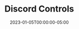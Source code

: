 ---
layout: ext_single
title: Discord Controls
slug: discord-controls
desc: Extensions that allows you and your viewers to control your Discord server straight from SAMMI. 
category: social
date: '2023-01-05T00:00:00-05:00'
permalink: extensions/social/:slug
download_url: https://christinak.itch.io/discord-controls
developer_name: Christina K.
developer_url: https://christinak.itch.io
icon_local: discord_controls.png
screenshots_local: discord_controls_ss.png
version: 1.0
sammi_version: 2022.5.1 and up
platform: Any
overview: |
    Discord Controls is an extension that allows you and your viewers to control your Discord server straight from SAMMI. 

    ##### Features
    - Get **Channels**, **Members** and **Emojis** in your server
    - **Search for members** and retrieve their information
    - Get, Create, Edit and Delete **channel messages** 
    - Get, Create and Delete **messages reactions**
    - Send **Direct Messages** to server members
    - Get, Add and Remove **member roles** 
    - Change member **nicknames**
    - Mute, deafen, move and **timeout members**

setup: |
    1. Make sure you're on the latest version of SAMMI and install the extension. You can follow the [Extension Install Guide](https://sammi.solutions/extensions/install).
    2. Go to the Discord Controls premade deck and edit the **INIT SETTINGS** button: 
        - **Discord Bot Token:** *If you don't see this box, you need to update SAMMI to the latest version*)*
            1. Create a new application at [https://discord.com/developers/applications](https://discord.com/developers/applications)
            2. Under Bot menu, press 'Add Bot' button (rename the application if you get an error)
            4. Still Under Bot menu, press Reset Token and fill out the Discord Bot Token box in SAMMI
            3. Still Under Bot menu, the following intents are required: `SERVER MEMBERS INTENT`, `MESSAGE CONTENT INTENT`                
            5. Under OAUth2 - URL Generator menu, check 'Bot' scope: 
                - The following Bot permissions are required for all extension commands: 
                    `Manage Roles, Manage Nicknames, Moderate Members, Send Messages, Manage Messages 
                    Read Message History, Mute Members, Deafen Members, Move Members`
            6. Click on Copy, paste the URL in your browser and invite the Bot to your Discord server
            7. If you wish to do stuff like adding and removing roles, your Bot's role must be **above** these roles in Discord Server Settings
        - **Default Discord Server ID** - your default Discord server ID that you wish to control with this extension
            1. In your Discord, enable Developer Mode by going to User Settings (cogwheel in the bottom left corner) -> Advanced tab 
            2. Right click on your Server name - Copy ID   
          If you don't fill out server ID in your other DisCon commands, it will assume the default one you set up here.
        - **Amount of members to retrieve** - how many Discord members you want to retrieve to place inside User ID dropdowns in DisCon commands. This is just something to make it easier for you to select a member without having to copy their ID.  
    3. Save the INIT Settings button you just edited. Save the whole deck. Reload your Bridge to initiate the extension. Once initiated, all DisCon commands will have dropdowns for channel, role, emoji and member IDs. If you want to use a different server in your commands than your default one, you will need to manually input these. 

    ##### Available Commands

    **Get Channels**      
    Retrieves an array containing all channels in the server. Each channel is an object. 

    | Box Name | Explanation | 
    |-------|--------|
    Discord Server ID | Your Discord server ID. Leave empty or at `0` to use your default one from INIT Settings button.
    Save Variable | Variable name to save the result into
    {:class='table table-secondary w-auto table-hover text-break'}

    Example payload for a single channel object: 

    ```json
    {
        "position": 1.0,
        "guild_id": "123477614154252318",
        "permission_overwrites": [
            {
                "allow": 0.0,
                "allow_new": "0",
                "deny_new": "1024",
                "id": "123477614154252318",
                "deny": 1024.0,
                "type": "role"
            },
            {
                "allow": 0.0,
                "allow_new": "0",
                "deny_new": "1024",
                "id": "123478636284641351",
                "deny": 1024.0,
                "type": "role"
            }
        ],
        "last_message_id": "1234199175164215347",
        "flags": 0.0,
        "nsfw": 0.0,
        "parent_id": "807277614154252319",
        "rate_limit_per_user": 0.0,
        "id": "936175293419368488",
        "type": 0.0,
        "topic": null,
        "name": "My Test Channel"
    }
    ```

    **Get Members**        
    Retrieves an array of current server members. Each member is an object.

    | Box Name | Explanation | 
    |-------|--------|
    Discord Server ID | Your Discord server ID. Leave empty or at `0` to use your default one from INIT Settings button.
    Maximum Amount | Maximum amount of members to retrieve
    Save Variable | Variable name to save the result into
    {:class='table table-secondary w-auto table-hover text-break'}

    Example payload for a single member object: 

    ```json
    {
        "premium_since": null,
        "roles": [
            "999829629307199528",
            "807278636284641351"
        ],
        "flags": 0.0,
        "pending": 0.0,
        "joined_at": "2021-02-05T15:53:01.711000+00:00",
        "communication_disabled_until": null,
        "is_pending": 0.0,
        "mute": 0.0,
        "user": {
            "avatar_decoration": null,
            "public_flags": 0.0,
            "discriminator": "9031",
            "username": "Christinna",
            "id": "452058585715834890",
            "avatar": "76465f81d94b50023f2d51b63e6e57bd"
        },
        "nick": null,
        "avatar": null,
        "deaf": 0.0
    } 
    ```

    **Get Roles**        
    Retrieves an array of all current server roles. Each role is an object.

    | Box Name | Explanation | 
    |-------|--------|
    Discord Server ID | Your Discord server ID. Leave empty or at `0` to use your default one from INIT Settings button.
    Save Variable | Variable name to save the result into
    {:class='table table-secondary w-auto table-hover text-break'}

    Example payload for a single role object: 
    
    ```json
    {
        "position": 0.0,
        "color": 0.0,
        "managed": 0.0,
        "icon": null,
        "flags": 0.0,
        "unicode_emoji": null,
        "hoist": 0.0,
        "mentionable": 0.0,
        "permissions": 104320577.0,
        "id": "807277614154252318",
        "description": null,
        "permissions_new": "1071698660929",
        "name": "@everyone"
    }
    ```

    **Get Emojis**        
    Retrieves an array of current server emojis. Each emoji is an object.

    | Box Name | Explanation | 
    |-------|--------|
    Discord Server ID | Your Discord server ID. Leave empty or at `0` to use your default one from INIT Settings button.
    Save Variable | Variable name to save the result into
    {:class='table table-secondary w-auto table-hover text-break'}

    Example payload for a single emoji object: 
    ```json
    {
        "managed": 0.0,
        "animated": 0.0,
        "roles": [],
        "url": "https:\/\/cdn.discordapp.com\/emojis\/1000155778554024066.png",
        "available": 1.0,
        "id": "1000155778554024066",
        "require_colons": 1.0,
        "name": "myEmoji"
    }   
    ```    

    **Get User**        
    Retrieves a single user object. 

    | Box Name | Explanation | 
    |-------|--------|
    Discord Server ID | Your Discord server ID. Leave empty or at `0` to use your default one from INIT Settings button.
    User ID | User ID of the user to retrieve. You can select it from the dropdown or input it manually.
    Save Variable | Variable name to save the result into
    {:class='table table-secondary w-auto table-hover text-break'}

    Example payload for the user object:
    
    ```json
    {
        "banner_color": null,
        "banner": null,
        "banner_url": 0.0,
        "avatar_decoration": null,
        "accent_color": null,
        "public_flags": 0.0,
        "discriminator": "9031",
        "username": "Christinna",
        "avatar_url": "https:\/\/cdn.discordapp.com\/avatars\/452058585715834890\/76465f81d94b50023f2d51b63e6e57bd.png",
        "id": "452058585715834890",
        "avatar": "76465f81d94b50023f2d51b63e6e57bd"
    }
    ```   

    **Get Messages**        
    Retrieves an array of channel messages. Each message is an object.\
    Your Discord Bot must have `READ_MESSAGE_HISTORY` permission.

    | Box Name | Explanation | 
    |-------|--------|
    Discord Server ID | Your Discord server ID. Leave empty or at `0` to use your default one from INIT Settings button.
    Channel ID | Channel ID to retrieve the messages from. You can select it from the dropdown or input it manually.
    Maximum Amount | Maximum amount of messages to retrieve (default is 50 if left empty)
    Save Variable | Variable name to save the result into
    {:class='table table-secondary w-auto table-hover text-break'}

    Example payload for a single message object: 
    
    ```json
    {
        "components": [],
        "tts": 0.0,
        "pinned": 0.0,
        "attachments": [],
        "embeds": [],
        "mention_roles": [],
        "author": {
            "avatar_decoration": null,
            "public_flags": 0.0,
            "discriminator": "9031",
            "username": "Christinna",
            "id": "452058585715834890",
            "avatar": "76465f81d94b50023f2d51b63e6e57bd"
        },
        "edited_timestamp": null,
        "flags": 0.0,
        "channel_id": "807277614154252321",
        "content": "Hello world!",
        "mentions": [],
        "id": "1040363939843801128",
        "timestamp": "2022-11-10T20:34:52.286000+00:00",
        "type": 0.0,
        "mention_everyone": 0.0
    }
    ```

    **Create Message**        
    Creates a new message and returns a message object. 
    Your Discord Bot must have `SEND_MESSAGES` permission.

    | Box Name | Explanation | 
    |-------|--------|
    Discord Server ID | Your Discord server ID. Leave empty or at `0` to use your default one from INIT Settings button.
    Channel ID | Channel ID to create the message in. You can select it from the dropdown or input it manually.
    Content | Message Text 
    Embed Object (optional) | Message Embed JSON, you can build it at [https://glitchii.github.io/embedbuilder/](https://glitchii.github.io/embedbuilder/)
    Save Variable | Variable name to save the result into
    {:class='table table-secondary w-auto table-hover text-break'}

    Example payload for a single message object: 
    
    ```json
    {
        "components": [],
        "tts": 0.0,
        "pinned": 0.0,
        "attachments": [],
        "embeds": [],
        "mention_roles": [],
        "author": {
            "avatar_decoration": null,
            "public_flags": 0.0,
            "discriminator": "2706",
            "username": "LBTwitch",
            "id": "815902341671813150",
            "avatar": null,
            "bot": 1.0
        },
        "edited_timestamp": null,
        "flags": 0.0,
        "channel_id": "807277614154252321",
        "content": "Hello world!",
        "referenced_message": null,
        "mentions": [],
        "id": "1040364294417686638",
        "timestamp": "2022-11-10T20:36:16.823000+00:00",
        "type": 0.0,
        "mention_everyone": 0.0
    }
    ```    

    **Edit Mesage**        
    Edits a previously sent message. Must have been sent by the same Discord bot. Returns a message object. 

    | Box Name | Explanation | 
    |-------|--------|
    Discord Server ID | Your Discord server ID. Leave empty or at `0` to use your default one from INIT Settings button.
    Channel ID | Channel ID to edit the message in. You can select it from the dropdown or input it manually.
    Message ID | Message ID to edit. Can be retrieved when you use Create Message command.
    Content | New Message Text 
    Embed Object (optional) | New Message Embed, you can build it at [https://autocode.com/tools/discord/embed-builder/](https://autocode.com/tools/discord/embed-builder/)
    Save Variable | Variable name to save the result into
    {:class='table table-secondary w-auto table-hover text-break'}

    Example payload for a single message object: 
    ```json
    {
        "components": [],
        "tts": 0.0,
        "pinned": 0.0,
        "attachments": [],
        "embeds": [],
        "mention_roles": [],
        "author": {
            "avatar_decoration": null,
            "public_flags": 0.0,
            "discriminator": "2706",
            "username": "LBTwitch",
            "id": "815902341671813150",
            "avatar": null,
            "bot": 1.0
        },
        "edited_timestamp": null,
        "flags": 0.0,
        "channel_id": "807277614154252321",
        "content": "Hello world!",
        "referenced_message": null,
        "mentions": [],
        "id": "1040364294417686638",
        "timestamp": "2022-11-10T20:36:16.823000+00:00",
        "type": 0.0,
        "mention_everyone": 0.0
    }
    ```  
    
    **Delete Message**        
    Deletes a single message.    
    Your Discord Bot must have `MANAGE_MESSAGES` permission. 

    | Box Name | Explanation | 
    |-------|--------|
    Discord Server ID | Your Discord server ID. Leave empty or at `0` to use your default one from INIT Settings button.
    Channel ID  | Channel ID to delete the message in. You can select it from the dropdown or input it manually.
    Save Variable | Variable name to save the result into
    {:class='table table-secondary w-auto table-hover text-break'}


    **Send DM**        
    Sends a new DM message.    
    Your Discord Bot must have `SEND_MESSAGES` permission.

    There are two steps required to send a DM: 
    1. Use Discon Create DM command and retrieve the DM channel ID from the Save Variable response object.
    2. Use DisCon Create Message command using the DM channel ID you retrieved from step 1.

    | Box Name | Explanation | 
    |-------|--------|
    Discord Server ID | Your Discord server ID. Leave empty or at `0` to use your default one from INIT Settings button.
    User ID | User ID to start the DM with. Can be retrieved via Get Members, Search Member command or selected from dropdown.
    Save Variable | Variable name to save the result into
    {:class='table table-secondary w-auto table-hover text-break'}

    
    ```json
    ```    

    **Get Reactions**        
    Retrieves an array of users who reacted to the specified message with the specified emoji. Each user is an object.

    | Box Name | Explanation | 
    |-------|--------|
    Discord Server ID | Your Discord server ID. Leave empty or at `0` to use your default one from INIT Settings button.
    Save Variable | Variable name to save the result into
    Channel ID | Channel ID where the message resides. You can select it from the dropdown or input it manually.
    Message ID | Message ID to find the reactions (can be retrieved with Get Messages or Create Message command)
    Emoji | Emoji reaction to look for <br/>- For a custom emoji you can select it from the dropdown <br/>- For a regular Discord emoji, just copy paste the emoji (not the code, the emoji itself) <br/>- for example a Thumbs Up emojis would be: 👍 <br/>- for example a Blue Heart emoji would be: 💙 <br/>- SAMMI will display emojis as small rectangle symbols, however it will correctly send them to Discord 
    {:class='table table-secondary w-auto table-hover text-break'}

    
    Example payload for a single user object:
    ```json
    {
        "avatar_decoration": null,
        "public_flags": 0.0,
        "discriminator": "9031",
        "username": "Christinna",
        "id": "452058585715834890",
        "avatar": "76465f81d94b50023f2d51b63e6e57bd"
    }
    ```  
    
    **Create Reaction**        
    Creates a reaction to the specified message with the specified emoji.    
    Your Discord Bot must have `READ_MESSAGE_HISTORY`, `ADD_REACTIONS` permissions.

    | Box Name | Explanation | 
    |-------|--------|
    Discord Server ID | Your Discord server ID. Leave empty or at `0` to use your default one from INIT Settings button.
    Channel ID | Channel ID where the message resides. You can select it from the dropdown or input it manually.
    Message ID | Message ID to react to (can be retrieved with Get Messages or Create Message command)
    Emoji | Emoji to react with <br/>- For a custom emoji you can select it from the dropdown <br/>- For a regular Discord emoji, just copy paste the emoji (not the code, the emoji itself) <br/>- for example a Thumbs Up emojis would be: 👍 <br/>- for example a Blue Heart emoji would be: 💙 <br/>- SAMMI will display emojis as small rectangle symbols, however it will correctly send them to Discord 
    {:class='table table-secondary w-auto table-hover text-break'}

    **Delete Reaction**        
    Deletes your own Discord bot's reaction to the specified message with the specified emoji.

    | Box Name | Explanation | 
    |-------|--------|
    Discord Server ID | Your Discord server ID. Leave empty or at `0` to use your default one from INIT Settings button.
    Channel ID | Channel ID where the message resides. You can select it from the dropdown or input it manually.
    Message ID | Message ID to delete the reaction of (can be retrieved with Get Messages or Create Message command)
    Emoji | Emoji reaction to delete <br/>- For a custom emoji you can select it from the dropdown <br/>- For a regular Discord emoji, just copy paste the emoji (not the code, the emoji itself) <br/>- for example a Thumbs Up emojis would be: 👍 <br/>- for example a Blue Heart emoji would be: 💙 <br/>- SAMMI will display emojis as small rectangle symbols, however it will correctly send them to Discord 
    {:class='table table-secondary w-auto table-hover text-break'}
 

    **Add Role**        
    Adds a specific role to the specified user.  
    Your Discord Bot must have `MANAGE_ROLES` permissions and its own role must be ABOVE the role you're adding in Server Settings.

    | Box Name | Explanation | 
    |-------|--------|
    Discord Server ID | Discord server ID. Leave empty or at 0 to use your default one from INIT Settings button.
    User ID | User ID of the user to remove the role from. You can select it from the dropdown or input it manually.
    Role ID | Role ID to remove from the user. You can select it from the dropdown or input it manually.
    {:class='table table-secondary w-auto table-hover text-break'}

    **Remove Role**        
    Removes a specific role from the specified user.   
    Your Discord Bot must have  `MANAGE_ROLES` permissions and its own role must be ABOVE the role you're removing in Server Settings.

    | Box Name | Explanation | 
    |-------|--------|
    Discord Server ID | Your Discord server ID. Leave empty or at `0` to use your default one from INIT Settings button.
    Save Variable | Variable name to save the result into
    {:class='table table-secondary w-auto table-hover text-break'}

    
    ```json
    ```

    **Change Nickname**        
    Changes a user's nickname in the server.   
    Your Discord Bot must have `MANAGE_NICKNAMES` permission. 


    | Box Name | Explanation | 
    |-------|--------|
    Discord Server ID | Your Discord server ID. Leave empty or at `0` to use your default one from INIT Settings button.
    User ID | User ID of the user to remove the role from. You can select it from the dropdown or input it manually.
    New Nickname | Member's new nickname
    {:class='table table-secondary w-auto table-hover text-break'}

    
    ```json
    ```    

    **Mute**        
    Mutes a user in a voice channel.   
    Bot must have `MUTE_MEMBERS` permission. 

    | Box Name | Explanation | 
    |-------|--------|
    Discord Server ID | Your Discord server ID. Leave empty or at `0` to use your default one from INIT Settings button.
    User ID | User ID of the user to remove the role from. You can select it from the dropdown or input it manually.
    Mute | Check to mute or uncheck to unmute the user
    {:class='table table-secondary w-auto table-hover text-break'}

    **Deafen**        
    Deafens a user in a voice channel.
    Bot must have 'DEAFEN_MEMBERS' permission. 

    | Box Name | Explanation | 
    |-------|--------|
    Discord Server ID | Your Discord server ID. Leave empty or at `0` to use your default one from INIT Settings button.
    User ID | User ID of the user to deafen. You can select it from the dropdown or input it manually.
    Deafen | Check to deafen or uncheck to Un-Deafen a user
    {:class='table table-secondary w-auto table-hover text-break'}



    **Move Channel**        
    Moves a user in a voice channel to a different voice channel.   
    Bot must have `MOVE_MEMBERS` permission.    

    | Box Name | Explanation | 
    |-------|--------|
    Discord Server ID | Your Discord server ID. Leave empty or at `0` to use your default one from INIT Settings button.
    User ID|- User ID of the user to deafen. You can select it from the dropdown or input it manually.
    Channel ID | New channel ID to move the user to (must be a voice channel)
    {:class='table table-secondary w-auto table-hover text-break'}
 

    **Timeout**        
    Times out a user in a server and prevents them from sending messages for X amount of time.   
    Bot must have `MODERATE_MEMBERS` permission. 

    | Box Name | Explanation | 
    |-------|--------|
    Discord Server ID | Your Discord server ID. Leave empty or at `0` to use your default one from INIT Settings button.
    User ID | User ID of the user to deafen. You can select it from the dropdown or input it manually.
    Timeout For | For how long to time out the user
    Timeout Type | The units to time out the user in (seconds, minutes, hours, days)
    {:class='table table-secondary w-auto table-hover text-break'}

    If you wish to un-timeout a user, simply put `0` in the Timeout For box and execute the command again.


    **Search Member**        
    Searches for a specific member in your server by their nickname. Returns an array of all users matching the search query (can be more than one). 

    | Box Name | Explanation | 
    |-------|--------|
    Discord Server ID | Your Discord server ID. Leave empty or at `0` to use your default one from INIT Settings button.
    Search Query | Member's nickname to search for (or their username if no nickname is set)
    Save Variable | Variable name to save the result into
    {:class='table table-secondary w-auto table-hover text-break'}

    Example payload for a single user object after searching for 'Chris':

    ```json
    {
        "premium_since": null,
        "roles": [
            "999829629307199528",
            "807278636284641351"
        ],
        "flags": 0.0,
        "pending": 0.0,
        "joined_at": "2021-02-05T15:53:01.711000+00:00",
        "communication_disabled_until": null,
        "mute": 0.0,
        "user": {
            "public_flags": 0.0,
            "discriminator": "9031",
            "username": "Christinna",
            "id": "452058585715834890",
            "avatar": "76465f81d94b50023f2d51b63e6e57bd",
            "bot": 0.0
        },
        "nick": null,
        "avatar": null,
        "deaf": 0.0
    }
    ``` 
privacy_collect: false
---